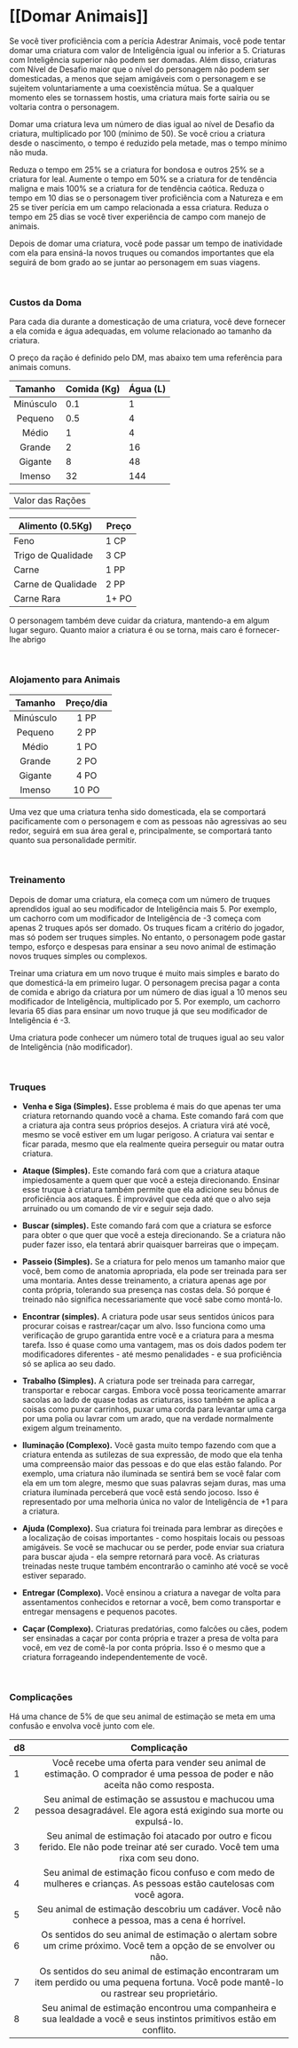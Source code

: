 # [[Domar Animais]]

Se você tiver proficiência com a perícia Adestrar Animais, você pode tentar domar uma criatura com valor de Inteligência igual ou inferior a 5. Criaturas com Inteligência superior não podem ser domadas. Além disso, criaturas com Nível de Desafio maior que o nível do personagem não podem ser domesticadas, a menos que sejam amigáveis com o personagem e se sujeitem voluntariamente a uma coexistência mútua. Se a qualquer momento eles se tornassem hostis, uma criatura mais forte sairia ou se voltaria contra o personagem.

Domar uma criatura leva um número de dias igual ao nível de Desafio da criatura, multiplicado por 100 (mínimo de 50). Se você criou a criatura desde o nascimento, o tempo é reduzido pela metade, mas o tempo mínimo não muda.

Reduza o tempo em 25% se a criatura for bondosa e outros 25% se a criatura for leal. Aumente o tempo em 50% se a criatura for de tendência maligna e mais 100% se a criatura for de tendência caótica. Reduza o tempo em 10 dias se o personagem tiver proficiência com a Natureza e em 25 se tiver perícia em um campo relacionada a essa criatura. Reduza o tempo em 25 dias se você tiver experiência de campo com manejo de animais.

Depois de domar uma criatura, você pode passar um tempo de inatividade com ela para ensiná-la novos truques ou comandos importantes que ela seguirá de bom grado ao se juntar ao personagem em suas viagens.

**⠀**

### Custos da Doma

Para cada dia durante a domesticação de uma criatura, você deve fornecer a ela comida e água adequadas, em volume relacionado ao tamanho da criatura.

O preço da ração é definido pelo DM, mas abaixo tem uma referência para animais comuns.

|  Tamanho  | Comida (Kg) | Água (L) |
|:---------:| ----------- | -------- |
| Minúsculo | 0.1         | 1        |
|  Pequeno  | 0.5         | 4        |
|   Médio   | 1           | 4        |
|  Grande   | 2           | 16       |
|  Gigante  | 8           | 48       |
|  Imenso   | 32          | 144      |

|                  |
|:----------------:|
| Valor das Rações |

| Alimento (0.5Kg)   | Preço |
| ------------------ | ----- |
| Feno               | 1 CP  |
| Trigo de Qualidade | 3 CP  |
| Carne              | 1 PP  |
| Carne de Qualidade | 2 PP  |
| Carne Rara         | 1+ PO |

O personagem também deve cuidar da criatura, mantendo-a em algum lugar seguro. Quanto maior a criatura é ou se torna, mais caro é fornecer-lhe abrigo

**⠀**

### Alojamento para Animais

|  Tamanho  | Preço/dia |
|:---------:|:---------:|
| Minúsculo |   1 PP    |
|  Pequeno  |   2 PP    |
|   Médio   |   1 PO    |
|  Grande   |   2 PO    |
|  Gigante  |   4 PO    |
|  Imenso   |   10 PO   |

Uma vez que uma criatura tenha sido domesticada, ela se comportará pacificamente com o personagem e com as pessoas não agressivas ao seu redor, seguirá em sua área geral e, principalmente, se comportará tanto quanto sua personalidade permitir.

**⠀**

### Treinamento

Depois de domar uma criatura, ela começa com um número de truques aprendidos igual ao seu modificador de Inteligência mais 5. Por exemplo, um cachorro com um modificador de Inteligência de -3 começa com apenas 2 truques após ser domado. Os truques ficam a critério do jogador, mas só podem ser truques simples. No entanto, o personagem pode gastar tempo, esforço e despesas para ensinar a seu novo animal de estimação novos truques simples ou complexos.

Treinar uma criatura em um novo truque é muito mais simples e barato do que domesticá-la em primeiro lugar. O personagem precisa pagar a conta de comida e abrigo da criatura por um número de dias igual a 10 menos seu modificador de Inteligência, multiplicado por 5. Por exemplo, um cachorro levaria 65 dias para ensinar um novo truque já que seu modificador de Inteligência é -3.

Uma criatura pode conhecer um número total de truques igual ao seu valor de Inteligência (não modificador).

**⠀**

### Truques

- **Venha e Siga (Simples).** Esse problema é mais do que apenas ter uma criatura retornando quando você a chama. Este comando fará com que a criatura aja contra seus próprios desejos. A criatura virá até você, mesmo se você estiver em um lugar perigoso. A criatura vai sentar e ficar parada, mesmo que ela realmente queira perseguir ou matar outra criatura.

- **Ataque (Simples).** Este comando fará com que a criatura ataque impiedosamente a quem quer que você a esteja direcionando. Ensinar esse truque à criatura também permite que ela adicione seu bônus de proficiência aos ataques. É improvável que ceda até que o alvo seja arruinado ou um comando de vir e seguir seja dado.

- **Buscar (simples).** Este comando fará com que a criatura se esforce para obter o que quer que você a esteja direcionando. Se a criatura não puder fazer isso, ela tentará abrir quaisquer barreiras que o impeçam.

- **Passeio (Simples).** Se a criatura for pelo menos um tamanho maior que você, bem como de anatomia apropriada, ela pode ser treinada para ser uma montaria. Antes desse treinamento, a criatura apenas age por conta própria, tolerando sua presença nas costas dela. Só porque é treinado não significa necessariamente que você sabe como montá-lo.

- **Encontrar (simples).** A criatura pode usar seus sentidos únicos para procurar coisas e rastrear/caçar um alvo. Isso funciona como uma verificação de grupo garantida entre você e a criatura para a mesma tarefa. Isso é quase como uma vantagem, mas os dois dados podem ter modificadores diferentes - até mesmo penalidades - e sua proficiência só se aplica ao seu dado.

- **Trabalho (Simples).** A criatura pode ser treinada para carregar, transportar e rebocar cargas. Embora você possa teoricamente amarrar sacolas ao lado de quase todas as criaturas, isso também se aplica a coisas como puxar carrinhos, puxar uma corda para levantar uma carga por uma polia ou lavrar com um arado, que na verdade normalmente exigem algum treinamento.

- **Iluminação (Complexo).** Você gasta muito tempo fazendo com que a criatura entenda as sutilezas de sua expressão, de modo que ela tenha uma compreensão maior das pessoas e do que elas estão falando. Por exemplo, uma criatura não iluminada se sentirá bem se você falar com ela em um tom alegre, mesmo que suas palavras sejam duras, mas uma criatura iluminada perceberá que você está sendo jocoso. Isso é representado por uma melhoria única no valor de Inteligência de +1 para a criatura.

- **Ajuda (Complexo).** Sua criatura foi treinada para lembrar as direções e a localização de coisas importantes - como hospitais locais ou pessoas amigáveis. Se você se machucar ou se perder, pode enviar sua criatura para buscar ajuda - ela sempre retornará para você. As criaturas treinadas neste truque também encontrarão o caminho até você se você estiver separado.

- **Entregar (Complexo).** Você ensinou a criatura a navegar de volta para assentamentos conhecidos e retornar a você, bem como transportar e entregar mensagens e pequenos pacotes.

- **Caçar (Complexo).** Criaturas predatórias, como falcões ou cães, podem ser ensinadas a caçar por conta própria e trazer a presa de volta para você, em vez de comê-la por conta própria. Isso é o mesmo que a criatura forrageando independentemente de você.

**⠀**

### Complicações
Há uma chance de 5% de que seu animal de estimação se meta em uma confusão e envolva você junto com ele.

| d8  |                                                                 Complicação                                                                 |
| --- |:-------------------------------------------------------------------------------------------------------------------------------------------:|
| 1   |        Você recebe uma oferta para vender seu animal de estimação. O comprador é uma pessoa de poder e não aceita não como resposta.        |
| 2   |          Seu animal de estimação se assustou e machucou uma pessoa desagradável. Ele agora está exigindo sua morte ou expulsá-lo.           |
| 3   |     Seu animal de estimação foi atacado por outro e ficou ferido. Ele não pode treinar até ser curado. Você tem uma rixa com seu dono.      |
| 4   |            Seu animal de estimação ficou confuso e com medo de mulheres e crianças. As pessoas estão cautelosas com você agora.             |
| 5   |                       Seu animal de estimação descobriu um cadáver. Você não conhece a pessoa, mas a cena é horrível.                       |
| 6   |              Os sentidos do seu animal de estimação o alertam sobre um crime próximo. Você tem a opção de se envolver ou não.               |
| 7   | Os sentidos do seu animal de estimação encontraram um item perdido ou uma pequena fortuna. Você pode mantê-lo ou rastrear seu proprietário. |
| 8   |           Seu animal de estimação encontrou uma companheira e sua lealdade a você e seus instintos primitivos estão em conflito.            |
